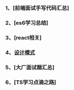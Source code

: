 ### 1、[前端面试手写代码汇总]
### 2、[es6学习总结]
### 3、[react相关]
### 4、[设计模式](https://github.com/15601342019/study_summaries/blob/master/4.%E8%AE%BE%E8%AE%A1%E6%A8%A1%E5%BC%8F.md)
### 5、[大厂面试题汇总]
### 6、[TS学习点滴之路]